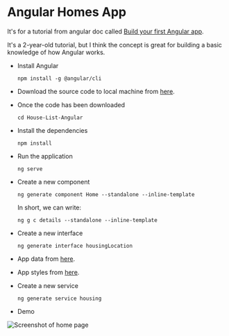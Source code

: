 # Angular Homes App

It's for a tutorial from angular doc called [Build your first Angular app](https://angular.dev/tutorials/first-app).

It's a 2-year-old tutorial, but I think the concept is great for building a basic knowledge of how Angular works.

- Install Angular

  `npm install -g @angular/cli`

- Download the source code to local machine from [here](https://github.com/angular/codelabs/tree/homes-app-start).

- Once the code has been downloaded

  `cd House-List-Angular`

- Install the dependencies

  `npm install` 

- Run the application 

  `ng serve`

- Create a new component

  `ng generate component Home --standalone --inline-template`

  In short, we can write:

  `ng g c details --standalone --inline-template`

- Create a new interface

  `ng generate interface housingLocation`

- App data from [here](https://gist.github.com/MarkTechson/efe8a9d4727ef33949b78812e66db082).

- App styles from [here](https://gist.github.com/MarkTechson/fa601fdc856d26b3bfa5030dae147f00).

- Create a new service

  `ng generate service housing`

- Demo

![Screenshot of home page](/assets/home-page.png)